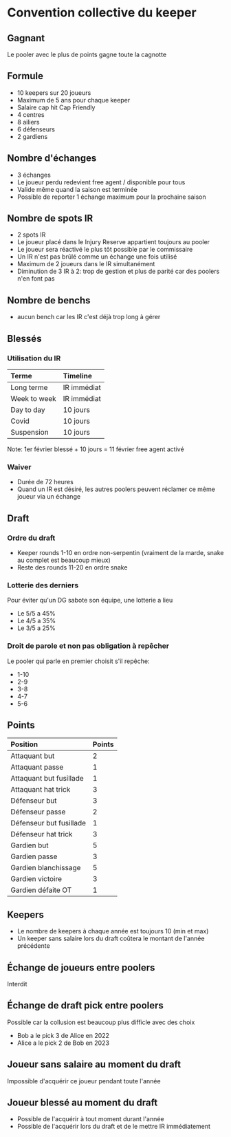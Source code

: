 # Convention collective du keeper

## Gagnant
Le pooler avec le plus de points gagne toute la cagnotte

## Formule
- 10 keepers sur 20 joueurs
- Maximum de 5 ans pour chaque keeper
- Salaire cap hit Cap Friendly
- 4 centres
- 8 ailiers
- 6 défenseurs
- 2 gardiens

## Nombre d'échanges
- 3 échanges
- Le joueur perdu redevient free agent / disponible pour tous
- Valide même quand la saison est terminée
- Possible de reporter 1 échange maximum pour la prochaine saison

## Nombre de spots IR
- 2 spots IR
- Le joueur placé dans le Injury Reserve appartient toujours au pooler
- Le joueur sera réactivé le plus tôt possible par le commissaire
- Un IR n'est pas brûlé comme un échange une fois utilisé
- Maximum de 2 joueurs dans le IR simultanément
- Diminution de 3 IR à 2: trop de gestion et plus de parité car des poolers n'en font pas

## Nombre de benchs
- aucun bench car les IR c'est déjà trop long à gérer

## Blessés
### Utilisation du IR
Terme        | Timeline
:------------|:-----------
Long terme   | IR immédiat
Week to week | IR immédiat
Day to day   | 10 jours
Covid        | 10 jours
Suspension   | 10 jours

Note: 1er février blessé + 10 jours = 11 février free agent activé
### Waiver
- Durée de 72 heures
- Quand un IR est désiré, les autres poolers peuvent réclamer ce même joueur via un échange

## Draft
### Ordre du draft
- Keeper rounds 1-10 en ordre non-serpentin (vraiment de la marde, snake au complet est beaucoup mieux)
- Reste des rounds 11-20 en ordre snake
### Lotterie des derniers
Pour éviter qu'un DG sabote son équipe, une lotterie a lieu
- Le 5/5 a 45%
- Le 4/5 a 35%
- Le 3/5 a 25%

### Droit de parole et non pas obligation à repêcher
Le pooler qui parle en premier choisit s'il repêche:
- 1-10
- 2-9
- 3-8
- 4-7
- 5-6

## Points
Position | Points
:---|---
Attaquant but | 2
Attaquant passe | 1
Attaquant but fusillade | 1
Attaquant hat trick | 3
Défenseur but | 3
Défenseur passe | 2
Défenseur but fusillade | 1
Défenseur hat trick | 3
Gardien but | 5
Gardien passe | 3
Gardien blanchissage | 5
Gardien victoire | 3
Gardien défaite OT | 1

## Keepers
- Le nombre de keepers à chaque année est toujours 10 (min et max)
- Un keeper sans salaire lors du draft coûtera le montant de l'année précédente

## Échange de joueurs entre poolers
Interdit

## Échange de draft pick entre poolers
Possible car la collusion est beaucoup plus difficle avec des choix
- Bob a le pick 3 de Alice en 2022
- Alice a le pick 2 de Bob en 2023

## Joueur sans salaire au moment du draft
Impossible d'acquérir ce joueur pendant toute l'année

## Joueur blessé au moment du draft
- Possible de l'acquérir à tout moment durant l'année
- Possible de l'acquérir lors du draft et de le mettre IR immédiatement
